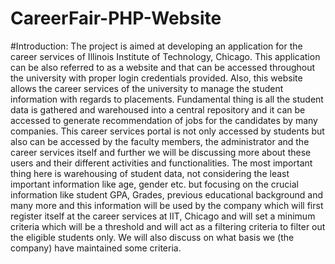 # CareerFair-PHP-Website

#Introduction:
The project is aimed at developing an application for the career services of Illinois Institute of Technology, Chicago. This application can be also referred to as a website and that can be accessed throughout the university with proper login credentials provided. Also, this website allows the career services of the university to manage the student information with regards to placements.
Fundamental thing is all the student data is gathered and warehoused into a central repository and it can be accessed to generate recommendation of jobs for the candidates by many companies.
This career services portal is not only accessed by students but also can be accessed by the faculty members, the administrator and the career services itself and further we will be discussing more about these users and their different activities and functionalities.
The most important thing here is warehousing of student data, not considering the least important information like age, gender etc. but focusing on the crucial information like student GPA, Grades, previous educational background and many more and this information will be used by the company which will first register itself at the career services at IIT, Chicago and will set a minimum criteria which will be a threshold and will act as a filtering criteria to filter out the eligible students only. We will also discuss on what basis we (the company) have maintained some criteria.
